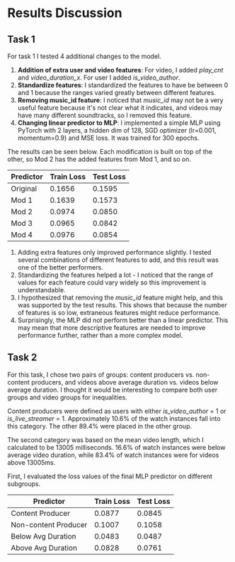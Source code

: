 # Results Discussion
## Task 1

For task 1 I tested 4 additional changes to the model.
1. **Addition of extra user and video features**: For video, I added *play_cnt* and *video_duration_x*. For user I added *is_video_author*.
2. **Standardize features**: I standardized the features to have be between 0 and 1 because the ranges varied greatly between different features. 
3. **Removing music_id feature**: I noticed that *music_id* may not be a very useful feature because it's not clear what it indicates, and videos may have many different soundtracks, so I removed this feature.
4. **Changing linear predictor to MLP**: I implemented a simple MLP using PyTorch with 2 layers, a hidden dim of 128, SGD optimizer (lr=0.001, momentum=0.9) and MSE loss. It was trained for 300 epochs.

The results can be seen below. Each modification is built on top of the other, so Mod 2 has the added features from Mod 1, and so on.

| Predictor | Train Loss | Test Loss |
|-----------|------------|-----------|
| Original  | 0.1656     | 0.1595    |
| Mod 1     | 0.1639     | 0.1573    |
| Mod 2     | 0.0974     | 0.0850    |
| Mod 3     | 0.0965     | 0.0842    |
| Mod 4     | 0.0976     | 0.0854    |

1. Adding extra features only improved performance slightly. I tested several combinations of different features to add, and this result was one of the better performers.
2. Standardizing the features helped a lot - I noticed that the range of values for each feature could vary widely so this improvement is understandable.
3. I hypothesized that removing the *music_id* feature might help, and this was supported by the test results. This shows that because the number of features is so low, extraneous features might reduce performance.
4. Surprisingly, the MLP did not perform better than a linear predictor. This may mean that more descriptive features are needed to improve performance further, rather than a more complex model.

## Task 2

For this task, I chose two pairs of groups: content producers vs. non-content producers, and videos above average duration vs. videos below average duration. I thought it would be interesting to compare both user groups and video groups for inequalities.

Content producers were defined as users with either *is_video_author* = 1 or *is_live_streamer* = 1. Approximately 10.6% of the watch instances fall into this category. The other 89.4% were placed in the other group.

The second category was based on the mean video length, which I calculated to be 13005 milliseconds. 16.6% of watch instances were below average video duration, while 83.4% of watch instances were for videos above 13005ms.

First, I evaluated the loss values of the final MLP predictor on different subgroups.

| Predictor            | Train Loss | Test Loss |
|----------------------|------------|-----------|
| Content Producer     | 0.0877     | 0.0845    |
| Non-content Producer | 0.1007     | 0.1058    |
| Below Avg Duration   | 0.0483     | 0.0487    |
| Above Avg Duration   | 0.0828     | 0.0761    |